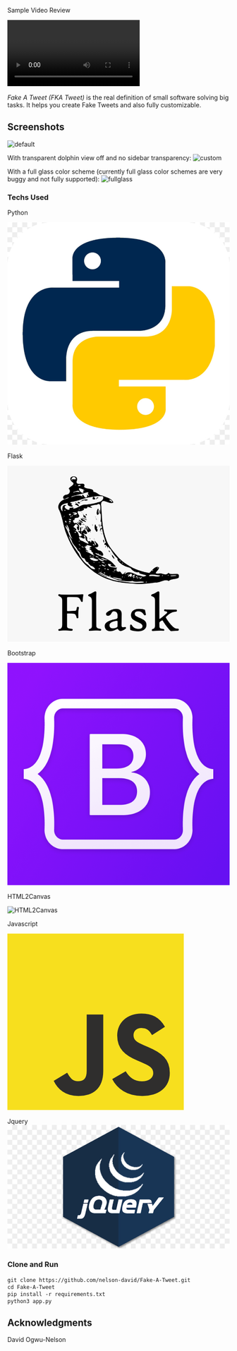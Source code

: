 
  Sample Video Review

  <video src="https://github.com/nelson-david/Fake-A-Tweet/blob/main/static/img/demo_images/review_video.webm" autoplay>
  </video>

*Fake A Tweet (FKA Tweet)* is the real definition of small software solving big tasks. It helps you create Fake Tweets and also fully customizable.

## Screenshots

![default](https://github.com/Luwx/Lightly/blob/master/Lightly-default.png)

With transparent dolphin view off and no sidebar transparency:
![custom](https://github.com/Luwx/Lightly/blob/master/Lightly-custom.png)

With a full glass color scheme (currently full glass color schemes are very buggy and not fully supported):
![fullglass](https://github.com/Luwx/Lightly/blob/master/Lightly-fullglass.png)


### Techs Used

Python

![Python](https://github.com/nelson-david/Fake-A-Tweet/blob/main/static/img/demo_images/python.jpg)

Flask

![Flask](https://github.com/nelson-david/Fake-A-Tweet/blob/main/static/img/demo_images/flask.png)

Bootstrap

![Bootstrap](https://github.com/nelson-david/Fake-A-Tweet/blob/main/static/img/demo_images/bootstrap.png)

HTML2Canvas

![HTML2Canvas](https://github.com/Luwx/Lightly/blob/master/config.png)

Javascript

![Javascript](https://github.com/nelson-david/Fake-A-Tweet/blob/main/static/img/demo_images/javascript.png)

Jquery
![Jquery](https://github.com/nelson-david/Fake-A-Tweet/blob/main/static/img/demo_images/jquery.jpg)


### Clone and Run

```
git clone https://github.com/nelson-david/Fake-A-Tweet.git
cd Fake-A-Tweet
pip install -r requirements.txt
python3 app.py
```

## Acknowledgments

David Ogwu-Nelson